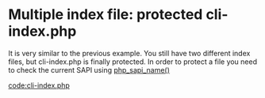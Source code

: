 # Multiple index file: protected cli-index.php

It is very similar to the previous example. You still have two different index files, 
but cli-index.php is finally protected. In order to protect a file you need to check 
the current SAPI using [php_sapi_name()](http://php.net/manual/en/function.php-sapi-name.php)

[code:cli-index.php](src/cli-index.php)